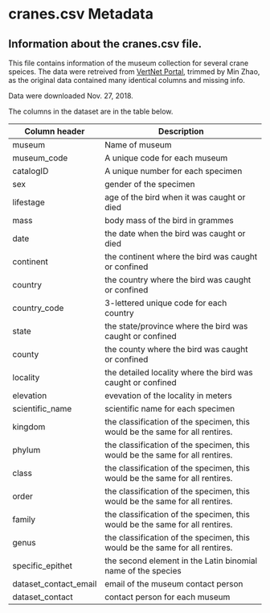 # cranes.csv Metadata
## Information about the cranes.csv file.

This file contains information of the museum collection for several crane speices.
The data were retreived from [VertNet Portal](http://portal.vertnet.org/search), trimmed by Min Zhao, as the original data contained many identical columns and missing info.


Data were downloaded Nov. 27, 2018.


The columns in the dataset are in the table below.

Column header | Description
--------------|------------
museum | Name of museum
museum_code | A unique code for each museum
catalogID | A unique number for each specimen
sex | gender of the specimen
lifestage | age of the bird when it was caught or died
mass | body mass of the bird in grammes
date | the date when the bird was caught or died
continent | the continent where the bird was caught or confined
country | the country where the bird was caught or confined
country_code | 3-lettered unique code for each country
state | the state/province where the bird was caught or confined
county | the county where the bird was caught or confined
locality | the detailed locality where the bird was caught or confined
elevation | evevation of the locality in meters
scientific_name | scientific name for each specimen
kingdom | the classification of the specimen, this would be the same for all rentires.
phylum | the classification of the specimen, this would be the same for all rentires.
class | the classification of the specimen, this would be the same for all rentires.
order | the classification of the specimen, this would be the same for all rentires.
family | the classification of the specimen, this would be the same for all rentires.
genus | the classification of the specimen, this would be the same for all rentires.
specific_epithet | the second element in the Latin binomial name of the species
dataset_contact_email | email of the museum contact person
dataset_contact | contact person for each museum
